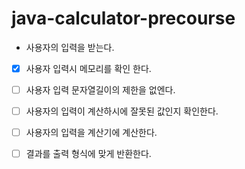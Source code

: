 # java-calculator-precourse

- 사용자의 입력을 받는다.
- [x]  사용자 입력시 메모리를 확인 한다.
- [ ]  사용자 입력 문자열길이의 제한을 없엔다.
- [ ] 사용자의 입력이 계산하시에 잘못된 값인지 확인한다.
- [ ] 사용자의 입력을 계산기에 계산한다.
- [ ] 결과를 출력 형식에 맞게 반환한다.





